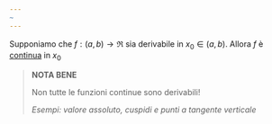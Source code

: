 ```yaml
---
~
---
```

Supponiamo che $f:(a,b) \to\Re$ sia derivabile in $x_0\in (a,b)$. Allora $f$ è [continua](Funzioni%20continue.md) in $x_0$

> **NOTA BENE**
> 
> Non tutte le funzioni continue sono derivabili!
>
>*Esempi: valore assoluto, cuspidi e punti a tangente verticale*

